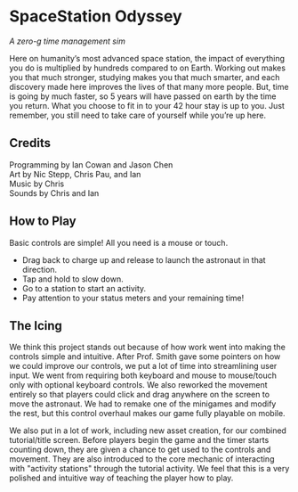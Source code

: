 
# SpaceStation Odyssey

*A zero-g time management sim*

Here on humanity’s most advanced space station, the impact of everything you do is multiplied by hundreds compared to on Earth. Working out makes you that much stronger, studying makes you that much smarter, and each discovery made here improves the lives of that many more people. But, time is going by much faster, so 5 years will have passed on earth by the time you return. What you choose to fit in to your 42 hour stay is up to you. Just remember, you still need to take care of yourself while you’re up here.

## Credits

Programming by Ian Cowan and Jason Chen  
Art by Nic Stepp, Chris Pau, and Ian  
Music by Chris  
Sounds by Chris and Ian

## How to Play

Basic controls are simple! All you need is a mouse or touch.  
- Drag back to charge up and release to launch the astronaut in that direction.  
- Tap and hold to slow down.
- Go to a station to start an activity.
- Pay attention to your status meters and your remaining time!

## The Icing

We think this project stands out because of how work went into making the controls simple and intuitive. After Prof. Smith gave some pointers on how we could improve our controls, we put a lot of time into streamlining user input. We went from requiring both keyboard and mouse to mouse/touch only with optional keyboard controls. We also reworked the movement entirely so that players could click and drag anywhere on the screen to move the astronaut. We had to remake one of the minigames and modify the rest, but this control overhaul makes our game fully playable on mobile. 

We also put in a lot of work, including new asset creation, for our combined tutorial/title screen. Before players begin the game and the timer starts counting down, they are given a chance to get used to the controls and movement. They are also introduced to the core mechanic of interacting with "activity stations" through the tutorial activity. We feel that this is a very polished and intuitive way of teaching the player how to play.
